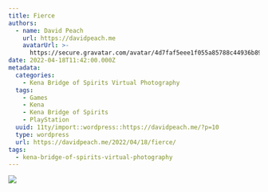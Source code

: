 ```yaml
---
title: Fierce
authors:
  - name: David Peach
    url: https://davidpeach.me
    avatarUrl: >-
      https://secure.gravatar.com/avatar/4d7faf5eee1f055a85788c44936b8995eaab6dfb004e7854ec747ccb272e91ee?s=96&d=mm&r=g
date: 2022-04-18T11:42:00.000Z
metadata:
  categories:
    - Kena Bridge of Spirits Virtual Photography
  tags:
    - Games
    - Kena
    - Kena Bridge of Spirits
    - PlayStation
  uuid: 11ty/import::wordpress::https://davidpeach.me/?p=10
  type: wordpress
  url: https://davidpeach.me/2022/04/18/fierce/
tags:
  - kena-bridge-of-spirits-virtual-photography
---
```

[![](/assets/Fierce-2048x2048-zZTwUrK3OjpN.jpg)](/assets/Fierce-2048x2048-zZTwUrK3OjpN.jpg)
